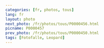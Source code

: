```yaml
---
categories: [fr, photos, tous]
lang: fr
layout: photo
next_photo: /fr/photos/tous/P0000456.html
picname: P0000457
prev_photo: /fr/photos/tous/P0000450.html
tags: [Fotofalle, Leopard]
---
```

